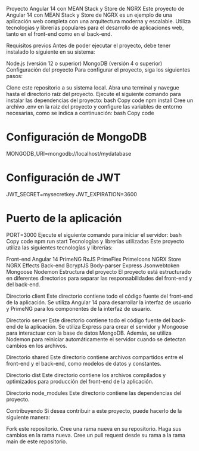 Proyecto Angular 14 con MEAN Stack y Store de NGRX
Este proyecto de Angular 14 con MEAN Stack y Store de NGRX es un ejemplo de una aplicación web completa con una arquitectura moderna y escalable. Utiliza tecnologías y librerías populares para el desarrollo de aplicaciones web, tanto en el front-end como en el back-end.

Requisitos previos
Antes de poder ejecutar el proyecto, debe tener instalado lo siguiente en su sistema:

Node.js (versión 12 o superior)
MongoDB (versión 4 o superior)
Configuración del proyecto
Para configurar el proyecto, siga los siguientes pasos:

Clone este repositorio a su sistema local.
Abra una terminal y navegue hasta el directorio raíz del proyecto.
Ejecute el siguiente comando para instalar las dependencias del proyecto:
bash
Copy code
npm install
Cree un archivo .env en la raíz del proyecto y configure las variables de entorno necesarias, como se indica a continuación:
bash
Copy code
# Configuración de MongoDB
MONGODB_URI=mongodb://localhost/mydatabase

# Configuración de JWT
JWT_SECRET=mysecretkey
JWT_EXPIRATION=3600

# Puerto de la aplicación
PORT=3000
Ejecute el siguiente comando para iniciar el servidor:
bash
Copy code
npm run start
Tecnologías y librerías utilizadas
Este proyecto utiliza las siguientes tecnologías y librerías:

Front-end
Angular 14
PrimeNG
RxJS
PrimeFlex
PrimeIcons
NGRX Store
NGRX Effects
Back-end
BcryptJS
Body-parser
Express
Jsonwebtoken
Mongoose
Nodemon
Estructura del proyecto
El proyecto está estructurado en diferentes directorios para separar las responsabilidades del front-end y del back-end.

Directorio client
Este directorio contiene todo el código fuente del front-end de la aplicación. Se utiliza Angular 14 para desarrollar la interfaz de usuario y PrimeNG para los componentes de la interfaz de usuario.

Directorio server
Este directorio contiene todo el código fuente del back-end de la aplicación. Se utiliza Express para crear el servidor y Mongoose para interactuar con la base de datos MongoDB. Además, se utiliza Nodemon para reiniciar automáticamente el servidor cuando se detectan cambios en los archivos.

Directorio shared
Este directorio contiene archivos compartidos entre el front-end y el back-end, como modelos de datos y constantes.

Directorio dist
Este directorio contiene los archivos compilados y optimizados para producción del front-end de la aplicación.

Directorio node_modules
Este directorio contiene las dependencias del proyecto.

Contribuyendo
Si desea contribuir a este proyecto, puede hacerlo de la siguiente manera:

Fork este repositorio.
Cree una rama nueva en su repositorio.
Haga sus cambios en la rama nueva.
Cree un pull request desde su rama a la rama main de este repositorio.
